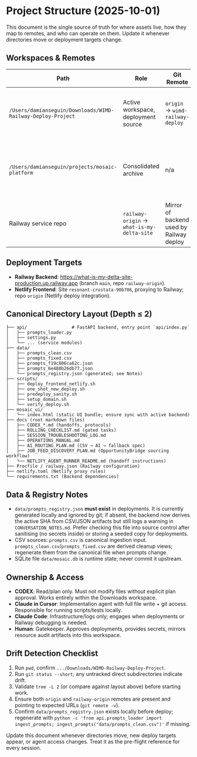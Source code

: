 # Project Structure (2025-10-01)

This document is the single source of truth for where assets live, how they map to remotes, and who can operate on them. Update it whenever directories move or deployment targets change.

## Workspaces & Remotes

| Path | Role | Git Remote | Notes |
| --- | --- | --- | --- |
| `/Users/damianseguin/Downloads/WIMD-Railway-Deploy-Project` | Active workspace, deployment source | `origin` → `wimd-railway-deploy` | Accessible to all agents; use this tree for production edits. See `AI_ROUTING_PLAN.md` for chat flow contract. |
| `/Users/damianseguin/projects/mosaic-platform` | Consolidated archive | n/a | Claimed canonical in prior audit but **not** sandbox-accessible; mirror any updates back into Downloads workspace before work continues. |
| Railway service repo | `railway-origin` → `what-is-my-delta-site` | Mirror of backend used by Railway deploy | Keep branches aligned with active workspace; do not push unrelated assets here. |

## Deployment Targets

- **Railway Backend**: https://what-is-my-delta-site-production.up.railway.app (branch `main`, repo `railway-origin`).
- **Netlify Frontend**: Site `resonant-crostata-90b706`, proxying to Railway; repo `origin` (Netlify deploy integration).

## Canonical Directory Layout (Depth ≤ 2)

```
├── api/                 # FastAPI backend, entry point `api/index.py`
│   ├── prompts_loader.py
│   ├── settings.py
│   └── ... (service modules)
├── data/
│   ├── prompts_clean.csv
│   ├── prompts_fixed.csv
│   ├── prompts_f19c806ca62c.json
│   ├── prompts_6e488b26db77.json
│   └── prompts_registry.json (generated; see Notes)
├── scripts/
│   ├── deploy_frontend_netlify.sh
│   ├── one_shot_new_deploy.sh
│   ├── predeploy_sanity.sh
│   ├── setup_domain.sh
│   └── verify_deploy.sh
├── mosaic_ui/
│   └── index.html (static UI bundle; ensure sync with active backend)
├── docs (root markdown files)
│   ├── CODEX_*.md (handoffs, protocols)
│   ├── ROLLING_CHECKLIST.md (gated tasks)
│   ├── SESSION_TROUBLESHOOTING_LOG.md
│   ├── OPERATIONS_MANUAL.md
│   ├── AI_ROUTING_PLAN.md (CSV → AI → fallback spec)
│   ├── JOB_FEED_DISCOVERY_PLAN.md (OpportunityBridge sourcing workflow)
│   └── NETLIFY_AGENT_RUNNER_README.md (handoff instructions)
├── Procfile / railway.json (Railway configuration)
├── netlify.toml (Netlify proxy rules)
└── requirements.txt (Backend dependencies)
```

## Data & Registry Notes

- `data/prompts_registry.json` **must exist** in deployments. It is currently generated locally and ignored by git; if absent, the backend now derives the active SHA from CSV/JSON artifacts but still logs a warning in `CONVERSATION_NOTES.md`. Prefer checking this file into source control after sanitising (no secrets inside) or storing a seeded copy for deployments.
- CSV sources: `prompts.csv` is canonical ingestion input. `prompts_clean.csv`/`prompts_fixed.csv` are derived cleanup views; regenerate them from the canonical file when prompts change.
- SQLite file `data/mosaic.db` is runtime state; never commit it upstream.

## Ownership & Access

- **CODEX**: Read/plan only. Must not modify files without explicit plan approval. Works entirely within the Downloads workspace.
- **Claude in Cursor**: Implementation agent with full file write + git access. Responsible for running scripts/tests locally.
- **Claude Code**: Infrastructure/logs only; engages when deployments or Railway debugging is needed.
- **Human**: Gatekeeper. Approves deployments, provides secrets, mirrors resource audit artifacts into this workspace.

## Drift Detection Checklist

1. Run `pwd`, confirm `.../Downloads/WIMD-Railway-Deploy-Project`.
2. Run `git status --short`; any untracked direct subdirectories indicate drift.
3. Validate `tree -L 2` (or compare against layout above) before starting work.
4. Ensure both `origin` and `railway-origin` remotes are present and pointing to expected URLs (`git remote -v`).
5. Confirm `data/prompts_registry.json` exists locally before deploy; regenerate with `python -c 'from api.prompts_loader import ingest_prompts; ingest_prompts("data/prompts_clean.csv")'` if missing.

Update this document whenever directories move, new deploy targets appear, or agent access changes. Treat it as the pre-flight reference for every session.
